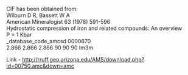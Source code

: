 CIF has been obtained from:  
Wilburn D R, Bassett W A  
American Mineralogist 63 (1978) 591-596  
Hydrostatic compression of iron and related compounds: An overview  
P = 1 Kbar  
_database_code_amcsd 0000670  
2.866 2.866 2.866 90 90 90 Im3m  

Link - http://rruff.geo.arizona.edu/AMS/download.php?id=00750.amc&down=amc
